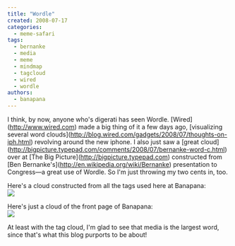 ```yaml
---
title: "Wordle"
created: 2008-07-17
categories: 
  - meme-safari
tags: 
  - bernanke
  - media
  - meme
  - mindmap
  - tagcloud
  - wired
  - wordle
authors: 
  - banapana
---
```


I think, by now, anyone who's digerati has seen Wordle. \[Wired\](http://www.wired.com) made a big thing of it a few days ago, \[visualizing several word clouds\](http://blog.wired.com/gadgets/2008/07/thoughts-on-iph.html) revolving around the new iphone. I also just saw a \[great cloud\](http://bigpicture.typepad.com/comments/2008/07/bernanke-word-c.html) over at \[The Big Picture\](http://bigpicture.typepad.com) constructed from \[Ben Bernanke's\](http://en.wikipedia.org/wiki/Bernanke) presentation to Congress—a great use of Wordle. So I'm just throwing my two cents in, too.

Here's a cloud constructed from all the tags used here at Banapana:  
[![](http://wordle.net/thumb/wrdl/73422/_Banapana_Tags)](http://wordle.net/gallery/wrdl/73422/_Banapana_Tags "Wordle:  Banapana Tags")  

Here's just a cloud of the front page of Banapana:  
[![](http://wordle.net/thumb/wrdl/73419/Banapana)](http://wordle.net/gallery/wrdl/73419/Banapana "Wordle: Banapana")  

At least with the tag cloud, I'm glad to see that media is the largest word, since that's what this blog purports to be about!
